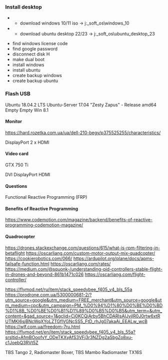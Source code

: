### Install desktop

+ * download windows 10/11 iso      -> j:\_soft\_os\windows_10
+ * download ubuntu desktop 22/23   -> j:\_soft\_os\ubuntu_desktop_23

* find windows license code
* find google password 
* disconnect disk H
* make dual boot
* install windows
* install ubuntu
* create backup windows
* create backup ubuntu

### Flash USB

Ubuntu 18.04.2 LTS
Ubuntu-Server 17.04 "Zesty Zapus" - Release amd64
Empty
Empty
Win 8.1

#### Monitor
https://hard.rozetka.com.ua/ua/dell-210-begy/p375525255/characteristics/

DisplayPort
2 x HDMI

#### Video card

GTX 750 Ti

DVI
DisplayPort
HDMI

#### Questions

Functional Reactive Programming (FRP)

#### Benefits of Reactive Programming

https://www.codemotion.com/magazine/backend/benefits-of-reactive-programming-codemotion-magazine/

#### Quadrocopter

https://drones.stackexchange.com/questions/615/what-is-rpm-filtering-in-betaflight
https://oscarliang.com/custom-motor-output-mix-quadcopter/
https://cookierobotics.com/066/
https://ardupilot.org/plane/docs/apms-failsafe-function.html
https://oscarliang.com/rates/
https://medium.com/@squonk-/understanding-pid-controllers-stable-flight-in-drones-and-beyond-861b1471c026
https://oscarliang.com/flight-controller/

https://flymod.net/ru/item/stack_speedybee_f405_v4_bls_55a
https://prodrone.com.ua/5300000681-2/?utm_source=google&utm_medium=FREE_merchant&utm_source=google&utm_medium=cpc&utm_campaign=PM_%D0%94%D1%80%D0%BE%D0%BD%D1%8B_%D0%BE%D0%B1%D1%89%D0%B5%D0%B5&utm_term=&utm_content=&gad_source=1&gclid=Cj0KCQiArby5BhCDARIsAIJvjIR0J0rtw6xtRUTMKI6sjBNcWqXYoLZTGflVGNcSS5_FtD_rhJg07akaAi_EEALw_wcB
https://wlf.com.ua/freedom-7ru.html
https://flymod.net/en/item/stack_speedybee_f405_v4_bls_55a?srsltid=AfmBOoofvY_ODeTKXyAfS3VFj3r3NZDg2aSbgZo8xu-c1JoebQ3RVt5Z

TBS Tango 2, 
Radiomaster Boxer, 
TBS Mambo 
Radiomaster TX16S